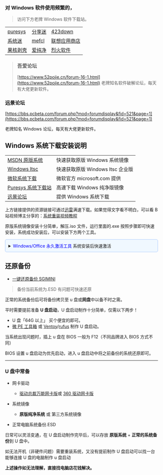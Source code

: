 ###  对 Windows 软件使用频繁的，
>  访问下方老牌 Windows 软件下载站。

| |  | |
| ----- | ------- | ------ |
| [puresys](https://www.puresys.net/windows%e8%bd%af%e4%bb%b6) | [分享迷](https://www.fenxm.com/pc) | [423down](https://www.423down.com/zd423) |
| [系统迷](https://www.xitmi.com/software/pcsoft) | [mefcl](https://www.mefcl.com/category/pcsoft) | [联想应用商店](https://lestore.lenovo.com/cate/soft) |
| [果核剥壳](https://www.ghxi.com/category/all/pcsoft) | [爱纯净](http://www.aichunjing.com/soft/) | [烈火软件](https://apphot.cc/category/software) |



>  ### **吾爱论坛**
>  [https://www.52pojie.cn/forum-16-1.html](https://www.52pojie.cn/forum-16-1.html)
>  老牌知名软件破解论坛，每天有大佬更新软件。



### **远景论坛**

[https://bbs.pcbeta.com/forum.php?mod=forumdisplay&fid=521&page=1](https://bbs.pcbeta.com/forum.php?mod=forumdisplay&fid=521&page=1)

老牌知名 Windows 论坛，每天有大佬更新软件。


##  **Windows 系统下载安装说明**

| |  |
| ----- | ------- |
| [MSDN 原版系统](https://uupdump.net/) | 快速获取原版 Windows 系统镜像 |
| [Windows ltsc](https://massgrave.dev/windows_ltsc_links) | 快速获取原版 Windows ltsc 企业版 |
| [微软系统下载](https://www.microsoft.com/zh-cn/software-download) | 微软官方 microsoft.com 提供 |
| [Puresys 系统下载站](https://sys.puresys.net/) | 高速下载 Windows 纯净版镜像 |
| [远景论坛](https://bbs.pcbeta.com/forum.php?mod=forumdisplay&fid=563&page=1) | 提供 Windows 系统下载 |

上方链接提供的资源链接可通过[迅雷](https://iui.su/3702/)满速下载。如果觉得文字看不明白，可以看 B 站视频博主分享的：[系统重装视频教程](https://zhuangit.ababtools.com/videos)

原版系统镜像安装十分简单，解压.iso 文件，运行里面的.exe 按照步骤即可快速安装，系统成功安装后，可以安装下方两个工具。



<details style="border: 1px solid #a0c4ff; background-color: #f0f8ff; border-radius: 5px; padding: 10px; margin: 10px 0;">
  <summary>  <span  style="cursor: pointer; outline: none;color:blue">  Windows/Office 永久激活工具 </span>系统安装后快速激活</summary>
  <div style="padding: 10px; background-color: #f0f8ff; border-radius: 0 0 5px 5px; margin-top: 8px;">

>  收集了多种 Windows/Office 激活方式，任选其一即可。

打开 PowerShell（不是 CMD）。请右键单击 Windows 开始菜单并选择**终端管理员**。  
>复制并粘贴下面的代码，输入数字 1 或 3，然后按 Enter 键即可自动激活。

```
 irm https://get.activated.win | iex
```

HWID：进行 Windows 激活。 
Ohook ：给 Office 激活。
TSforge：适用所有 windows 版本。

[https://kms.cx](https://kms.cx/)

网页选择需要激活的版本，使用脚本一键激活 windows/office

一款持续更新，简洁易用的 Windows/Office 激活工具。

[密码: 9xum](https://wwi.lanzoup.com/b05gumbe)

下载地址由 [HEU\_KMS\_Activator](https://github.com/zbezj/HEU_KMS_Activator/releases) 提供，如有压缩密码为：**HEU168**
  </div>
</details>



## 还原备份

*   [一键还原备份 SGIMINI](https://www.sysceo.com/Software-softwarei-id-253.html)
>  备份当前系统为.ESD 有问题可快速还原

正常的系统备份后可将备份拷贝至 u 盘或**网盘**中以备不时之需。

平时需要提前准备 **U 盘启动**，U 盘启动制作十分简单，仅需以下两步！

*   U 盘「64G 以上」 买个便宜的即可。
*   [微 PE 工具箱](http://www.wepe.com.cn/download.html) 或 [Ventoy](https://www.ventoy.net/cn/)/[rufus](https://rufus.ie/zh/?iui.su) 制作 U 盘启动。

当系统出现问题时，插上 u 盘在 BIOS 一般为 F12（不同品牌进入 BIOS 方式不同）

BIOS 设置 u 盘启动为优先启动，进入 u 盘启动中将之前备份的系统还原即可。

* * *

### **U 盘中常备**

*   网卡驱动
    
    *   [驱动总裁万能网卡版](https://www.sysceo.com/software-softwarei-id-245.html)或 [360 驱动网卡版](http://www.360.cn/qudongdashi/?iui.su)
*   系统镜像
    
    *   **原版纯净系统** 或 第三方系统镜像
*   正常电脑系统备份.ESD

日常可以灵活变通，在 U 盘启动制作完毕后，可以存放 **原版系统** + **正常的系统备份**到 U 盘中。



如无法开机（非硬件问题）需要重装系统，又没有提前制作 U 盘启动可以找一台能够连接 U 盘的电脑制作 u 盘启动

**上述操作如无法理解，直接找电脑店花钱解决。** 